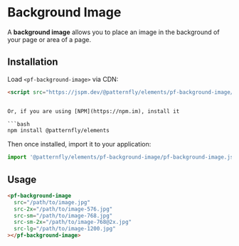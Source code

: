 # Background Image

A **background image** allows you to place an image in the background of your page or area of a page.


##  Installation
Load `<pf-background-image>` via CDN:

```html
<script src="https://jspm.dev/@patternfly/elements/pf-background-image/pf-background-image.js"></script>


Or, if you are using [NPM](https://npm.im), install it

```bash
npm install @patternfly/elements
```

Then once installed, import it to your application:

```js
import '@patternfly/elements/pf-background-image/pf-background-image.js';
```

## Usage

```html
<pf-background-image
  src="/path/to/image.jpg"
  src-2x="/path/to/image-576.jpg"
  src-sm="/path/to/image-768.jpg"
  src-sm-2x="/path/to/image-768@2x.jpg"
  src-lg="/path/to/image-1200.jpg"
></pf-background-image>
```

[docs]: https://patternflyelements.org/components/background-image
